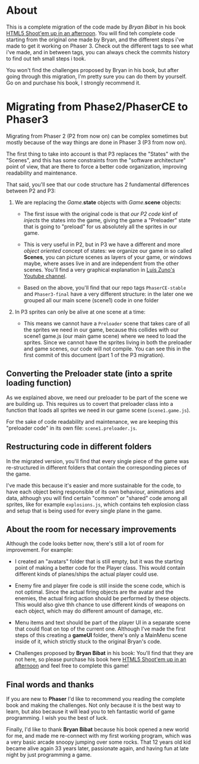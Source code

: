 # About

This is a complete migration of the code made by _Bryan Bibat_ in his book [HTML5 Shoot'em up in an afternoon](https://leanpub.com/html5shootemupinanafternoon/read). You will find teh complete code starting from the original one made by Bryan, and the different steps i've made to get it working on Phaser 3. Check out the different tags to see what i've made, and in between tags, you can always check the commits history to find out teh small steps i took.

You won't find the challenges proposed by Bryan in his book, but after going through this migration, I'm pretty sure you can do them by yourself. Go on and purchase his book, I strongly recommend it.

# Migrating from Phase2/PhaserCE to Phaser3

Migrating from Phaser 2 (P2 from now on) can be complex sometimes but mostly because of the way things are done in Phaser 3 (P3 from now on).

The first thing to take into account is that P3 replaces the "States" with the "Scenes", and this has some constraints from the "software architecture" point of view, that are there to force a better code organization, improving readability and maintenance.

That said, you'll see that our code structure has 2 fundamental differences between P2 and P3:

1. We are replacing the _Game_.**state** objects with _Game_.**scene** objects:

   - The first issue with the original code is that _our P2 code_ kinf of _injects_ the states into the game, giving the game a "Preloader" state that is going to "preload" for us absolutely all the sprites in our game.

   - This is very useful in P2, but in P3 we have a different and more _object oriented_ concept of states: we organize our game in so called **Scenes**, you can picture scenes as layers of your game, or windows maybe, where asses live in and are independent from the other scenes. You'll find a very graphical explanation in [Luis Zuno's Youtube channel](https://youtu.be/gFXx7lgxK9A).

   - Based on the above, you'll find that our repo tags `PhaserCE-stable` and `Phaser3-final` have a very different structure: in the later one we grouped all our main scene (scene1) code in one folder

2. In P3 sprites can only be alive at one scene at a time:

   - This means we cannot have a `Preloader` scene that takes care of all the sprites we need in our game, because this collides with our scene1 game.js (our main game scene) where we need to load the sprites. Since we cannot have the sprites living in both the preloader and game scenes, our code will not compile. You can see this in the first commit of this document (part 1 of the P3 migration).

## Converting the Preloader state (into a sprite loading function)

As we explained above, we need our preloader to be part of the scene we are building up. This requires us to covert that preloader class into a function that loads all sprites we need in our game scene (`scene1.game.js`).

For the sake of code readability and maintenance, we are keeping this "preloader code" in its own file: `scene1.preloader.js`.

## Restructuring code in different folders

In the migrated version, you'll find that every single piece of the game was re-structured in different folders that contain the corresponding pieces of the game.

I've made this because it's easier and more sustainable for the code, to have each object being responsible of its own behaviour, animations and data, although you will find certain "common" or "shared" code among all sprites, like for example `explosions.js`, which contains teh explosion class and setup that is being used for every single plane in the game.

## About the room for necessary improvements

Although the code looks better now, there's still a lot of room for improvement. For example:

- I created an "avatars" folder that is still empty, but it was the starting point of making a better code for the Player class. This would contain different kinds of planes/ships the actual player could use.

- Enemy fire and player fire code is still inside the scene code, which is not optimal. Since the actual firing objects are the avatar and the enemies, the actual firing action should be performed by these objects. This would also give thh chance to use different kinds of weapons on each object, which may do different amount of damage, etc.

- Menu items and text should be part of the player UI in a separate scene that could float on top of the current one. Although I've made the first steps of this creating a **gameUI** folder, there's only a MainMenu scene inside of it, which strictly stuck to the original Bryan's code.

- Challenges proposed by **Bryan Bibat** in his book: You'll find that they are not here, so please purchase his book here [HTML5 Shoot'em up in an afternoon](https://leanpub.com/html5shootemupinanafternoon/read) and feel free to complete this game!

## Final words and thanks

If you are new to **Phaser** I'd like to recommend you reading the complete book and making the challenges. Not only because it is the best way to learn, but also because it will lead you to teh fantastic world of game programming. I wish you the best of luck.

Finally, I'd like to thank **Bryan Bibat** because his book opened a new world for me, and made me re-connect with my first working program, which was a very basic arcade snoopy jumping over some rocks. That 12 years old kid became alive again 33 years later, passionate again, and having fun at late night by just programming a game.
